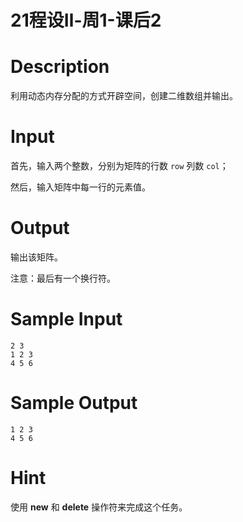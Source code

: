 # 21程设Ⅱ-周1-课后2

# Description
利用动态内存分配的方式开辟空间，创建二维数组并输出。

# Input
首先，输入两个整数，分别为矩阵的行数 `row` 列数 `col`；

然后，输入矩阵中每一行的元素值。

# Output
输出该矩阵。

注意：最后有一个换行符。

# Sample Input
```
2 3
1 2 3
4 5 6
```

# Sample Output
```
1 2 3
4 5 6

```

# Hint
使用 **new** 和 **delete** 操作符来完成这个任务。
